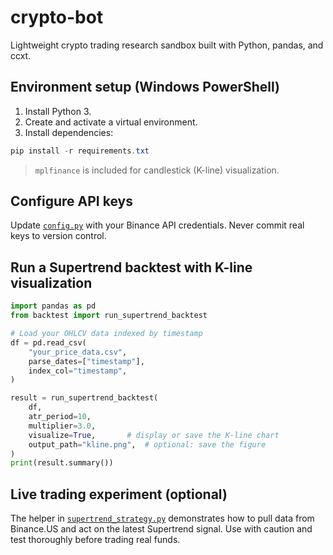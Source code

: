 # crypto-bot

Lightweight crypto trading research sandbox built with Python, pandas, and ccxt.

## Environment setup (Windows PowerShell)

1. Install Python 3.
2. Create and activate a virtual environment.
3. Install dependencies:

```powershell
pip install -r requirements.txt
```

> `mplfinance` is included for candlestick (K-line) visualization.

## Configure API keys

Update [`config.py`](config.py:1) with your Binance API credentials. Never commit real keys to version control.

## Run a Supertrend backtest with K-line visualization

```python
import pandas as pd
from backtest import run_supertrend_backtest

# Load your OHLCV data indexed by timestamp
df = pd.read_csv(
    "your_price_data.csv",
    parse_dates=["timestamp"],
    index_col="timestamp",
)

result = run_supertrend_backtest(
    df,
    atr_period=10,
    multiplier=3.0,
    visualize=True,       # display or save the K-line chart
    output_path="kline.png",  # optional: save the figure
)
print(result.summary())
```

## Live trading experiment (optional)

The helper in [`supertrend_strategy.py`](supertrend_strategy.py:117) demonstrates how to pull data from Binance.US and act on the latest Supertrend signal. Use with caution and test thoroughly before trading real funds.